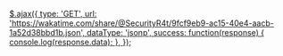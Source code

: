 [$.ajax({
  type: 'GET',
  url: 'https://wakatime.com/share/@SecurityR4t/9fcf9eb9-ac15-40e4-aacb-1a52d38bbd1b.json',
  dataType: 'jsonp',
  success: function(response) {
    console.log(response.data);
  },
});
](https://github-readme-stats.vercel.app/api/wakatime?username=SecurityR4t&layout=compact&theme=react&hide_border=true&bg_color=0D1117&v=2)
